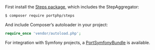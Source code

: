 First install the [Steps package](https://github.com/evosys21/portphp-steps), which
includes the StepAggregator:

```bash
$ composer require portphp/steps
```

And include Composer’s autoloader in your project:

```php
require_once 'vendor/autoload.php';
```

For integration with Symfony projects, a
[PortSymfonyBundle](https://github.com/evosys21/portphp-portphp/symfony-bundle) is available.

